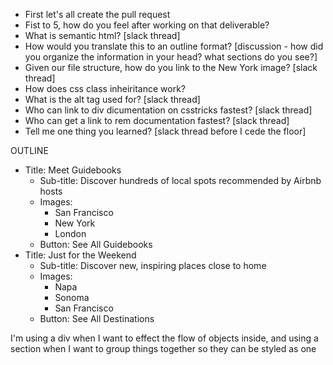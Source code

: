 - First let's all create the pull request
- Fist to 5, how do you feel after working on that deliverable? 
- What is semantic html? [slack thread]
- How would you translate this to an outline format? [discussion - how did you organize the information in your head? what sections do you see?]
- Given our file structure, how do you link to the New York image? [slack thread]
- How does css class inheiritance work?
- What is the alt tag used for? [slack thread]
- Who can link to div dicumentation on csstricks fastest? [slack thread]
- Who can get a link to rem documentation fastest? [slack thread]
- Tell me one thing you learned? [slack thread before I cede the floor]


OUTLINE
- Title: Meet Guidebooks
    - Sub-title: Discover hundreds of local spots recommended by Airbnb hosts
    - Images:
        - San Francisco
        - New York 
        - London
    - Button: See All Guidebooks
- Title: Just for the Weekend
    - Sub-title: Discover new, inspiring places close to home
    - Images:
        - Napa
        - Sonoma
        - San Francisco
    - Button: See All Destinations

I'm using a div when I want to effect the flow of objects inside, and using a section when I want to group things together so they can be styled as one